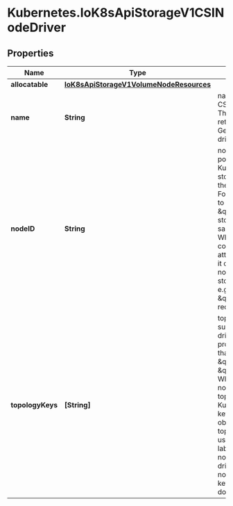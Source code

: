 # Kubernetes.IoK8sApiStorageV1CSINodeDriver

## Properties

Name | Type | Description | Notes
------------ | ------------- | ------------- | -------------
**allocatable** | [**IoK8sApiStorageV1VolumeNodeResources**](IoK8sApiStorageV1VolumeNodeResources.md) |  | [optional] 
**name** | **String** | name represents the name of the CSI driver that this object refers to. This MUST be the same name returned by the CSI GetPluginName() call for that driver. | 
**nodeID** | **String** | nodeID of the node from the driver point of view. This field enables Kubernetes to communicate with storage systems that do not share the same nomenclature for nodes. For example, Kubernetes may refer to a given node as \&quot;node1\&quot;, but the storage system may refer to the same node as \&quot;nodeA\&quot;. When Kubernetes issues a command to the storage system to attach a volume to a specific node, it can use this field to refer to the node name using the ID that the storage system will understand, e.g. \&quot;nodeA\&quot; instead of \&quot;node1\&quot;. This field is required. | 
**topologyKeys** | **[String]** | topologyKeys is the list of keys supported by the driver. When a driver is initialized on a cluster, it provides a set of topology keys that it understands (e.g. \&quot;company.com/zone\&quot;, \&quot;company.com/region\&quot;). When a driver is initialized on a node, it provides the same topology keys along with values. Kubelet will expose these topology keys as labels on its own node object. When Kubernetes does topology aware provisioning, it can use this list to determine which labels it should retrieve from the node object and pass back to the driver. It is possible for different nodes to use different topology keys. This can be empty if driver does not support topology. | [optional] 


